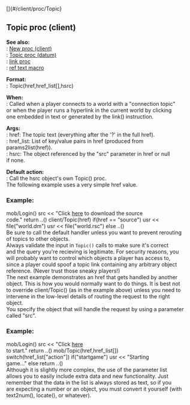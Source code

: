 []{#/client/proc/Topic}    
## Topic proc (client)    
**See also:**    
:   [New proc (client)](/ref/client/proc/New)    
:   [Topic proc (datum)](/ref/datum/proc/Topic)    
:   [link proc](/ref/proc/link)    
:   [ref text macro](/ref/DM/text/macros/ref)    
<!-- -->    
**Format:**    
:   Topic(href,href_list\[\],hsrc)    
<!-- -->    
**When:**    
:   Called when a player connects to a world with a \"connection topic\"    
    or when the player runs a hyperlink in the current world by clicking    
    one embedded in text or generated by the link() instruction.    
<!-- -->    
**Args:**    
:   href: The topic text (everything after the \'?\' in the full href).    
:   href_list: List of key/value pairs in href (produced from    
    params2list(href)).    
:   hsrc: The object referenced by the \"src\" parameter in href or null    
    if none.    
<!-- -->    
**Default action:**    
:   Call the hsrc object\'s own Topic() proc.    
The following example uses a very simple href value.    
### Example:    
mob/Login() src \<\< \"Click [here](?source) to download the source    
code.\" return ..() client/Topic(href) if(href == \"source\") usr \<\<    
file(\"world.dm\") usr \<\< file(\"world.rsc\") else ..()    
Be sure to call the default handler unless you want to prevent rerouting    
of topics to other objects.    
Always validate the input in `Topic()` calls to make sure it\'s correct    
and the query you\'re recieving is legitimate. For security reasons, you    
will probably want to control which objects a player has access to,    
since a player could spoof a topic link containing any arbitrary object    
reference. (Never trust those sneaky players!)    
The next example demonstrates an href that gets handled by another    
object. This is how you would normally want to do things. It is best not    
to override client/Topic() (as in the example above) unless you need to    
intervene in the low-level details of routing the request to the right    
object.    
You specify the object that will handle the request by using a parameter    
called \"src\".    
### Example:    
mob/Login() src \<\< \"Click [here](?src=\ref%5Bsrc%5D;action=startgame)    
to start.\" return ..() mob/Topic(href,href_list\[\])    
switch(href_list\[\"action\"\]) if(\"startgame\") usr \<\< \"Starting    
game\...\" else return ..()    
Although it is slightly more complex, the use of the parameter list    
allows you to easily include extra data and new functionality. Just    
remember that the data in the list is always stored as text, so if you    
are expecting a number or an object, you must convert it yourself (with    
text2num(), locate(), or whatever).  